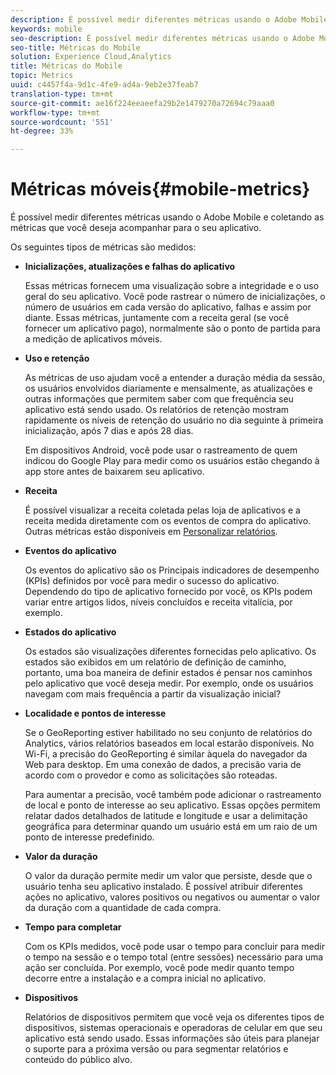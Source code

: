 ```yaml
---
description: É possível medir diferentes métricas usando o Adobe Mobile e coletando as métricas que você deseja acompanhar para o seu aplicativo.
keywords: mobile
seo-description: É possível medir diferentes métricas usando o Adobe Mobile e coletando as métricas que você deseja acompanhar para o seu aplicativo.
seo-title: Métricas do Mobile
solution: Experience Cloud,Analytics
title: Métricas do Mobile
topic: Metrics
uuid: c4457f4a-9d1c-4fe9-ad4a-9eb2e37feab7
translation-type: tm+mt
source-git-commit: ae16f224eeaeefa29b2e1479270a72694c79aaa0
workflow-type: tm+mt
source-wordcount: '551'
ht-degree: 33%

---
```



# Métricas móveis{#mobile-metrics}

É possível medir diferentes métricas usando o Adobe Mobile e coletando as métricas que você deseja acompanhar para o seu aplicativo.

Os seguintes tipos de métricas são medidos:

* **Inicializações, atualizações e falhas do aplicativo**

   Essas métricas fornecem uma visualização sobre a integridade e o uso geral do seu aplicativo. Você pode rastrear o número de inicializações, o número de usuários em cada versão do aplicativo, falhas e assim por diante. Essas métricas, juntamente com a receita geral (se você fornecer um aplicativo pago), normalmente são o ponto de partida para a medição de aplicativos móveis.

* **Uso e retenção**

   As métricas de uso ajudam você a entender a duração média da sessão, os usuários envolvidos diariamente e mensalmente, as atualizações e outras informações que permitem saber com que frequência seu aplicativo está sendo usado. Os relatórios de retenção mostram rapidamente os níveis de retenção do usuário no dia seguinte à primeira inicialização, após 7 dias e após 28 dias.

   Em dispositivos Android, você pode usar o rastreamento de quem indicou do Google Play para medir como os usuários estão chegando à app store antes de baixarem seu aplicativo.

* **Receita**

   É possível visualizar a receita coletada pelas loja de aplicativos e a receita medida diretamente com os eventos de compra do aplicativo. Outras métricas estão disponíveis em [Personalizar relatórios](/help/using/usage/reports-customize/reports-customize.md).

* **Eventos do aplicativo**

   Os eventos do aplicativo são os Principais indicadores de desempenho (KPIs) definidos por você para medir o sucesso do aplicativo. Dependendo do tipo de aplicativo fornecido por você, os KPIs podem variar entre  artigos lidos, níveis concluídos e receita vitalícia, por exemplo.

* **Estados do aplicativo**

   Os estados são visualizações diferentes fornecidas pelo aplicativo. Os estados são exibidos em um relatório de definição de caminho, portanto, uma boa maneira de definir estados é pensar nos caminhos pelo aplicativo que você deseja medir. Por exemplo, onde os usuários navegam com mais frequência a partir da visualização inicial?

* **Localidade e pontos de interesse**

   Se o GeoReporting estiver habilitado no seu conjunto de relatórios do Analytics, vários relatórios baseados em local estarão disponíveis. No Wi-Fi, a precisão do GeoReporting é similar àquela do navegador da Web para desktop. Em uma conexão de dados, a precisão varia de acordo com o provedor e como as solicitações são roteadas.

   Para aumentar a precisão, você também pode adicionar o rastreamento de local e ponto de interesse ao seu aplicativo. Essas opções permitem relatar dados detalhados de latitude e longitude e usar a delimitação geográfica para determinar quando um usuário está em um raio de um ponto de interesse predefinido.

* **Valor da duração**

   O valor da duração permite medir um valor que persiste, desde que o usuário tenha seu aplicativo instalado. É possível atribuir diferentes ações no aplicativo, valores positivos ou negativos ou aumentar o valor da duração com a quantidade de cada compra.

* **Tempo para completar**

   Com os KPIs medidos, você pode usar o tempo para concluir para medir o tempo na sessão e o tempo total (entre sessões) necessário para uma ação ser concluída. Por exemplo, você pode medir quanto tempo decorre entre a instalação e a compra inicial no aplicativo.

* **Dispositivos**

   Relatórios de dispositivos permitem que você veja os diferentes tipos de dispositivos, sistemas operacionais e operadoras de celular em que seu aplicativo está sendo usado. Essas informações são úteis para planejar o suporte para a próxima versão ou para segmentar relatórios e conteúdo do público alvo.
